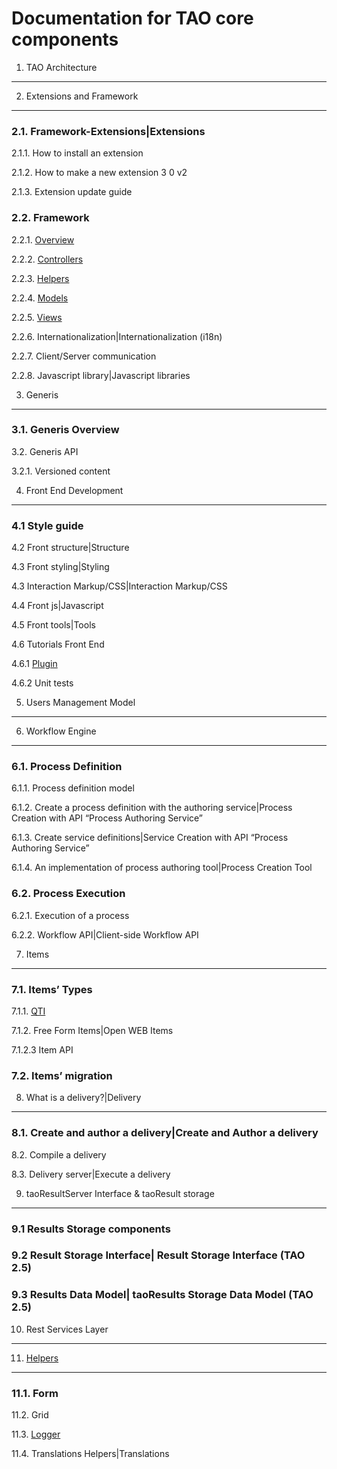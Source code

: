 <!--
created_at: '2010-12-02 16:28:43'
updated_at: '2016-06-17 16:51:04'
authors:
    - 'Christophe Noel'
tags:
    - 'Developer Guide'
-->



Documentation for TAO core components
=====================================

1. TAO Architecture
-----------------------

2. Extensions and Framework
---------------------------

### 2.1. Framework-Extensions|Extensions

2.1.1. How to install an extension<br/>

2.1.2. How to make a new extension 3 0 v2<br/>

2.1.3. Extension update guide

### 2.2. Framework

2.2.1. [Overview](../documentation-for-core-components/overview)<br/>

2.2.2. [Controllers](../documentation-for-core-components/controllers)<br/>

2.2.3. [Helpers](../documentation-for-core-components/helpers)<br/>

2.2.4. [Models](../documentation-for-core-components/models)<br/>

2.2.5. [Views](../documentation-for-core-components/views)<br/>

2.2.6. Internationalization|Internationalization (i18n)<br/>

2.2.7. Client/Server communication<br/>

2.2.8. Javascript library|Javascript libraries

3. Generis
----------

### 3.1. Generis Overview<br/>

3.2. Generis API

3.2.1. Versioned content

4. Front End Development
------------------------

### 4.1 Style guide<br/>

4.2 Front structure|Structure<br/>

4.3 Front styling|Styling<br/>

4.3 Interaction Markup/CSS|Interaction Markup/CSS<br/>

4.4 Front js|Javascript<br/>

4.5 Front tools|Tools<br/>

4.6 Tutorials Front End

4.6.1 [Plugin](../documentation-for-core-components/plugin)<br/>

4.6.2 Unit tests

5. Users Management Model
-----------------------------

6. Workflow Engine
----------------------

### 6.1. Process Definition

6.1.1. Process definition model<br/>

6.1.2. Create a process definition with the authoring service|Process Creation with API “Process Authoring Service”<br/>

6.1.3. Create service definitions|Service Creation with API “Process Authoring Service”<br/>

6.1.4. An implementation of process authoring tool|Process Creation Tool

### 6.2. Process Execution

6.2.1. Execution of a process<br/>

6.2.2. Workflow API|Client-side Workflow API

7. Items
--------

### 7.1. Items’ Types

7.1.1. [QTI](../items-types/qti)<br/>

7.1.2. Free Form Items|Open WEB Items<br/>

7.1.2.3 Item API

### 7.2. Items’ migration

8. What is a delivery?|Delivery
-----------------------------------

### 8.1. Create and author a delivery|Create and Author a delivery<br/>

8.2. Compile a delivery<br/>

8.3. Delivery server|Execute a delivery

9. taoResultServer Interface & taoResult storage
------------------------------------------------

### 9.1 Results Storage components

### 9.2 Result Storage Interface| Result Storage Interface (TAO 2.5)

### 9.3 Results Data Model| taoResults Storage Data Model (TAO 2.5)

10. Rest Services Layer
---------------------------

11. [Helpers](../documentation-for-core-components/helpers)
---------------

### 11.1. Form<br/>

11.2. Grid<br/>

11.3. [Logger](../documentation-for-core-components/logger)<br/>

11.4. Translations Helpers|Translations

